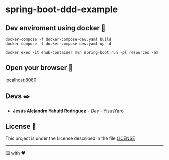 # spring-boot-ddd-example

## Dev enviroment using docker 🐋

```
docker-compose -f docker-compose-dev.yaml build
docker-compose -f docker-compose-dev.yaml up -d

docker exec -it ehub-container mvn spring-boot:run -pl resources -am
```

## Open your browser 🚀

[localhost:8080](http://localhost:8080)

## Devs ✒️

- **Jesús Alejandro Yahuitl Rodríguez** - _Dev_ - [YisusYaro](https://github.com/YisusYaro/)

## License 📄

This project is under the License described in the file [LICENSE](LICENSE)

---
⌨️ with ❤️
